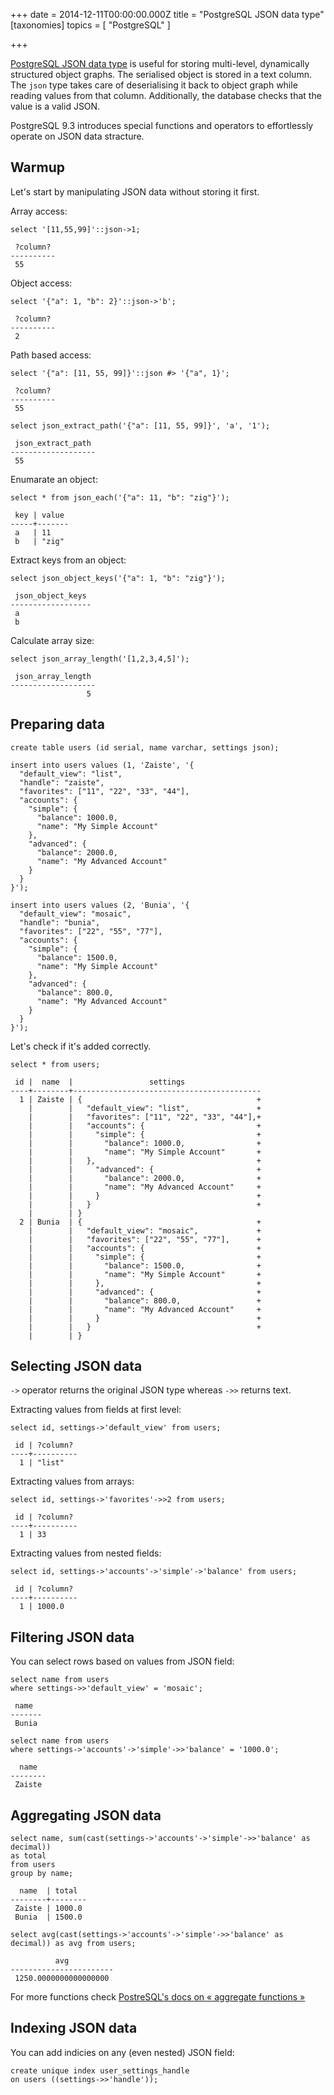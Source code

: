 +++
date = 2014-12-11T00:00:00.000Z
title = "PostgreSQL JSON data type"
[taxonomies]
topics = [ "PostgreSQL" ]

+++

[PostgreSQL JSON data type][1] is useful for storing multi-level, dynamically structured object graphs. The serialised object is stored in a text column. The `json` type takes care of deserialising it back to object graph while reading values from that column. Additionally, the database checks that the value is a valid JSON.

PostgreSQL 9.3 introduces special functions and operators to effortlessly operate on JSON data stracture.

## Warmup

Let's start by manipulating JSON data without storing it first.

Array access:

```
select '[11,55,99]'::json->1;
```

```
 ?column?
----------
 55
```

Object access:

```
select '{"a": 1, "b": 2}'::json->'b';
```

```
 ?column?
----------
 2
```

Path based access:

```
select '{"a": [11, 55, 99]}'::json #> '{"a", 1}';
```

```
 ?column?
----------
 55
```

```
select json_extract_path('{"a": [11, 55, 99]}', 'a', '1');
```

```
 json_extract_path
-------------------
 55
```

Enumarate an object:

```
select * from json_each('{"a": 11, "b": "zig"}');
```

```
 key | value
-----+-------
 a   | 11
 b   | "zig"
```

Extract keys from an object:


```
select json_object_keys('{"a": 1, "b": "zig"}');
```

```
 json_object_keys
------------------
 a
 b
```

Calculate array size:

```
select json_array_length('[1,2,3,4,5]');
```

```
 json_array_length
-------------------
                 5
```


## Preparing data

```
create table users (id serial, name varchar, settings json);
```

```
insert into users values (1, 'Zaiste', '{
  "default_view": "list",
  "handle": "zaiste",
  "favorites": ["11", "22", "33", "44"],
  "accounts": {
    "simple": {
      "balance": 1000.0,
      "name": "My Simple Account"
  	},
    "advanced": {
      "balance": 2000.0,
      "name": "My Advanced Account"
    }
  }
}');

insert into users values (2, 'Bunia', '{
  "default_view": "mosaic",
  "handle": "bunia",
  "favorites": ["22", "55", "77"],
  "accounts": {
    "simple": {
      "balance": 1500.0,
      "name": "My Simple Account"
    },
    "advanced": {
      "balance": 800.0,
      "name": "My Advanced Account"
    }
  }
}');
```
Let's check if it's added correctly.

```
select * from users;
```

```
 id |  name  |                 settings
----+--------+------------------------------------------
  1 | Zaiste | {                                       +
    |        |   "default_view": "list",               +
    |        |   "favorites": ["11", "22", "33", "44"],+
    |        |   "accounts": {                         +
    |        |     "simple": {                         +
    |        |       "balance": 1000.0,                +
    |        |       "name": "My Simple Account"       +
    |        |   },                                    +
    |        |     "advanced": {                       +
    |        |       "balance": 2000.0,                +
    |        |       "name": "My Advanced Account"     +
    |        |     }                                   +
    |        |   }                                     +
    |        | }
  2 | Bunia  | {                                       +
    |        |   "default_view": "mosaic",             +
    |        |   "favorites": ["22", "55", "77"],      +
    |        |   "accounts": {                         +
    |        |     "simple": {                         +
    |        |       "balance": 1500.0,                +
    |        |       "name": "My Simple Account"       +
    |        |     },                                  +
    |        |     "advanced": {                       +
    |        |       "balance": 800.0,                 +
    |        |       "name": "My Advanced Account"     +
    |        |     }                                   +
    |        |   }                                     +
    |        | }
```


## Selecting JSON data

`->` operator returns the original JSON type whereas `->>` returns text.

Extracting values from fields at first level:

```
select id, settings->'default_view' from users;
```

```
 id | ?column?
----+----------
  1 | "list"
```

Extracting values from arrays:


```
select id, settings->'favorites'->>2 from users;
```

```
 id | ?column?
----+----------
  1 | 33
```

Extracting values from nested fields:

```
select id, settings->'accounts'->'simple'->'balance' from users;
```

```
 id | ?column?
----+----------
  1 | 1000.0
```

## Filtering JSON data

You can select rows based on values from JSON field:

```
select name from users
where settings->>'default_view' = 'mosaic';
```

```
 name
-------
 Bunia
```

```
select name from users
where settings->'accounts'->'simple'->>'balance' = '1000.0';
```

```
  name
--------
 Zaiste
```

## Aggregating JSON data

```
select name, sum(cast(settings->'accounts'->'simple'->>'balance' as decimal))
as total
from users
group by name;
```

```
  name  | total
--------+--------
 Zaiste | 1000.0
 Bunia  | 1500.0
```

```
select avg(cast(settings->'accounts'->'simple'->>'balance' as decimal)) as avg from users;
```

```
          avg
-----------------------
 1250.0000000000000000
```

For more functions check [PostreSQL's docs on « aggregate functions »][2]

## Indexing JSON data

You can add indicies on any (even nested) JSON field:

```
create unique index user_settings_handle
on users ((settings->>'handle'));
```

[1]: http://www.postgresql.org/docs/9.3/static/datatype-json.html
[2]: http://www.postgresql.org/docs/9.3/static/functions-aggregate.html
